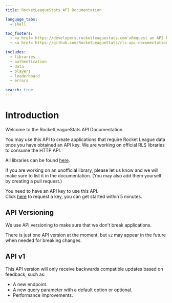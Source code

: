 ```yaml
---
title: RocketLeagueStats API Documentation

language_tabs:
  - shell

toc_footers:
  - <a href='https://developers.rocketleaguestats.com'>Request an API key</a>
  - <a href='https://github.com/RocketLeagueStats/rls-api-documentation'>Documentation Source</a>

includes:
  - libraries
  - authentication
  - data
  - players
  - leaderboard
  - errors

search: true
---
```


# Introduction

Welcome to the RocketLeagueStats API Documentation.

You may use this API to create applications that require Rocket League data once you have obtained an API key. We are working on official RLS libraries to consume the HTTP API. 

All libraries can be found [here](#libraries).

If you are working on an unofficial library, please let us know and we will make sure to list it in the documentation. (You may also add them yourself by creating a pull request.)

<aside class="notice">
You need to have an API key to use this API.<br>
Click <a href='https://developers.rocketleaguestats.com'>here</a> to request a key, you can get started within 5 minutes.
</aside>

## API Versioning

We use API versioning to make sure that we don't break applications.

There is just one API version at the moment, but `v2` may appear in the future when needed for breaking changes.

## API v1

This API version will only receive backwards compatible updates based on feedback, such as:
  * A new endpoint.
  * A new query parameter with a default option or optional.
  * Performance improvements.
